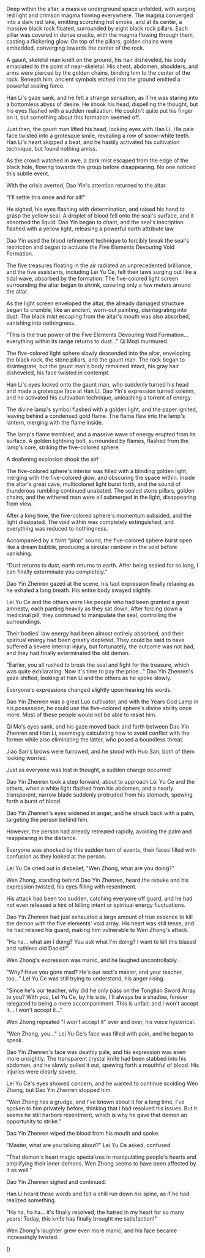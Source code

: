 Deep within the altar, a massive underground space unfolded, with surging red light and crimson magma flowing everywhere. The magma converged into a dark red lake, emitting scorching hot smoke, and at its center, a massive black rock floated, surrounded by eight black rock pillars. Each pillar was covered in dense cracks, with the magma flowing through them, casting a flickering glow. On top of the pillars, golden chains were embedded, converging towards the center of the rock.

A gaunt, skeletal man knelt on the ground, his hair disheveled, his body emaciated to the point of near-skeletal. His chest, abdomen, shoulders, and arms were pierced by the golden chains, binding him to the center of the rock. Beneath him, ancient symbols etched into the ground emitted a powerful sealing force.

Han Li's gaze sank, and he felt a strange sensation, as if he was staring into a bottomless abyss of desire. He shook his head, dispelling the thought, but his eyes flashed with a sudden realization. He couldn't quite put his finger on it, but something about this formation seemed off.

Just then, the gaunt man lifted his head, locking eyes with Han Li. His pale face twisted into a grotesque smile, revealing a row of snow-white teeth. Han Li's heart skipped a beat, and he hastily activated his cultivation technique, but found nothing amiss.

As the crowd watched in awe, a dark mist escaped from the edge of the black hole, flowing towards the group before disappearing. No one noticed this subtle event.

With the crisis averted, Dao Yin's attention returned to the altar.

"I'll settle this once and for all!"

He sighed, his eyes flashing with determination, and raised his hand to grasp the yellow seal. A droplet of blood fell onto the seal's surface, and it absorbed the liquid. Dao Yin began to chant, and the seal's inscription flashed with a yellow light, releasing a powerful earth attribute law.

Dao Yin used the blood refinement technique to forcibly break the seal's restriction and began to activate the Five Elements Devouring Void Formation.

The five treasures floating in the air radiated an unprecedented brilliance, and the five assistants, including Lei Yu Ce, felt their laws surging out like a tidal wave, absorbed by the formation. The five-colored light screen surrounding the altar began to shrink, covering only a few meters around the altar.

As the light screen enveloped the altar, the already damaged structure began to crumble, like an ancient, worn-out painting, disintegrating into dust. The black mist escaping from the altar's mouth was also absorbed, vanishing into nothingness.

"This is the true power of the Five Elements Devouring Void Formation... everything within its range returns to dust..." Qi Mozi murmured.

The five-colored light sphere slowly descended into the altar, enveloping the black rock, the stone pillars, and the gaunt man. The rock began to disintegrate, but the gaunt man's body remained intact, his gray hair disheveled, his face twisted in contempt.

Han Li's eyes locked onto the gaunt man, who suddenly turned his head and made a grotesque face at Han Li. Dao Yin's expression turned solemn, and he activated his cultivation technique, unleashing a torrent of energy.

The divine lamp's symbol flashed with a golden light, and the paper ignited, leaving behind a condensed gold flame. The flame flew into the lamp's lantern, merging with the flame inside.

The lamp's flame trembled, and a massive wave of energy erupted from its surface. A golden lightning bolt, surrounded by flames, flashed from the lamp's core, striking the five-colored sphere.

A deafening explosion shook the air!

The five-colored sphere's interior was filled with a blinding golden light, merging with the five-colored glow, and obscuring the space within.
Inside the altar's great cave, multicolored light burst forth, and the sound of thunderous rumbling continued unabated. The sealed stone pillars, golden chains, and the withered man were all submerged in the light, disappearing from view.

After a long time, the five-colored sphere's momentum subsided, and the light dissipated. The void within was completely extinguished, and everything was reduced to nothingness.

 Accompanied by a faint "plop" sound, the five-colored sphere burst open like a dream bubble, producing a circular rainbow in the void before vanishing.

"Dust returns to dust, earth returns to earth. After being sealed for so long, I can finally exterminate you completely."

Dao Yin Zhenren gazed at the scene, his taut expression finally relaxing as he exhaled a long breath. His entire body swayed slightly.

Lei Yu Ce and the others were like people who had been granted a great amnesty, each panting heavily as they sat down. After forcing down a medicinal pill, they continued to manipulate the seal, controlling the surroundings.

Their bodies' law energy had been almost entirely absorbed, and their spiritual energy had been greatly depleted. They could be said to have suffered a severe internal injury, but fortunately, the outcome was not bad, and they had finally exterminated the old demon.

"Earlier, you all rushed to break the seal and fight for the treasure, which was quite exhilarating. Now it's time to pay the price..." Dao Yin Zhenren's gaze shifted, looking at Han Li and the others as he spoke slowly.

Everyone's expressions changed slightly upon hearing his words.

Dao Yin Zhenren was a great Luo cultivator, and with the Years God Lamp in his possession, he could use the five-colored sphere's divine ability once more. Most of these people would not be able to resist him.

Qi Mo's eyes sank, and his gaze moved back and forth between Dao Yin Zhenren and Han Li, seemingly calculating how to avoid conflict with the former while also eliminating the latter, who posed a boundless threat.

Jiao San's brows were furrowed, and he stood with Huo San, both of them looking worried.

Just as everyone was lost in thought, a sudden change occurred!

Dao Yin Zhenren took a step forward, about to approach Lei Yu Ce and the others, when a white light flashed from his abdomen, and a nearly transparent, narrow blade suddenly protruded from his stomach, spewing forth a burst of blood.

Dao Yin Zhenren's eyes widened in anger, and he struck back with a palm, targeting the person behind him.

However, the person had already retreated rapidly, avoiding the palm and reappearing in the distance.

Everyone was shocked by this sudden turn of events, their faces filled with confusion as they looked at the person.

Lei Yu Ce cried out in disbelief, "Wen Zhong, what are you doing?"

Wen Zhong, standing behind Dao Yin Zhenren, heard the rebuke and his expression twisted, his eyes filling with resentment.

His attack had been too sudden, catching everyone off guard, and he had not even released a hint of killing intent or spiritual energy fluctuations.

Dao Yin Zhenren had just exhausted a large amount of true essence to kill the demon with the five elements' void array. His heart was still tense, and he had relaxed his guard, making him vulnerable to Wen Zhong's attack.

"Ha ha... what am I doing? You ask what I'm doing? I want to kill this biased and ruthless old Daoist!"

Wen Zhong's expression was manic, and he laughed uncontrollably.

"Why? Have you gone mad? He's our sect's master, and your teacher, too..." Lei Yu Ce was still trying to understand, his anger rising.

"Since he's our teacher, why did he only pass on the Tongtian Sword Array to you? With you, Lei Yu Ce, by his side, I'll always be a shadow, forever relegated to being a mere accompaniment. This is unfair, and I won't accept it... I won't accept it..."

Wen Zhong repeated "I won't accept it" over and over, his voice hysterical.

"Wen Zhong, you..." Lei Yu Ce's face was filled with pain, and he began to speak.

Dao Yin Zhenren's face was deathly pale, and his expression was even more unsightly. The transparent crystal knife had been stabbed into his abdomen, and he slowly pulled it out, spewing forth a mouthful of blood. His injuries were clearly severe.

Lei Yu Ce's eyes showed concern, and he wanted to continue scolding Wen Zhong, but Dao Yin Zhenren stopped him.

"Wen Zhong has a grudge, and I've known about it for a long time. I've spoken to him privately before, thinking that I had resolved his issues. But it seems he still harbors resentment, which is why he gave that demon an opportunity to strike."

Dao Yin Zhenren wiped the blood from his mouth and spoke.

"Master, what are you talking about?" Lei Yu Ce asked, confused.

"That demon's heart magic specializes in manipulating people's hearts and amplifying their inner demons. Wen Zhong seems to have been affected by it as well."

Dao Yin Zhenren sighed and continued.

Han Li heard these words and felt a chill run down his spine, as if he had realized something.

"Ha ha, ha ha... it's finally resolved, the hatred in my heart for so many years! Today, this knife has finally brought me satisfaction!"

Wen Zhong's laughter grew even more manic, and his face became increasingly twisted.

()